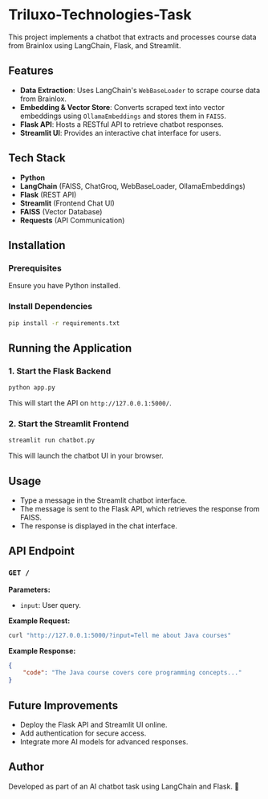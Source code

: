 # Triluxo-Technologies-Task


This project implements a chatbot that extracts and processes course data from Brainlox using LangChain, Flask, and Streamlit.

## Features
- **Data Extraction**: Uses LangChain's `WebBaseLoader` to scrape course data from Brainlox.
- **Embedding & Vector Store**: Converts scraped text into vector embeddings using `OllamaEmbeddings` and stores them in `FAISS`.
- **Flask API**: Hosts a RESTful API to retrieve chatbot responses.
- **Streamlit UI**: Provides an interactive chat interface for users.

## Tech Stack
- **Python**
- **LangChain** (FAISS, ChatGroq, WebBaseLoader, OllamaEmbeddings)
- **Flask** (REST API)
- **Streamlit** (Frontend Chat UI)
- **FAISS** (Vector Database)
- **Requests** (API Communication)

## Installation
### Prerequisites
Ensure you have Python installed.

### Install Dependencies
```sh
pip install -r requirements.txt
```

## Running the Application
### 1. Start the Flask Backend
```sh
python app.py
```
This will start the API on `http://127.0.0.1:5000/`.

### 2. Start the Streamlit Frontend
```sh
streamlit run chatbot.py
```
This will launch the chatbot UI in your browser.

## Usage
- Type a message in the Streamlit chatbot interface.
- The message is sent to the Flask API, which retrieves the response from FAISS.
- The response is displayed in the chat interface.

## API Endpoint
### `GET /`
**Parameters:**
- `input`: User query.

**Example Request:**
```sh
curl "http://127.0.0.1:5000/?input=Tell me about Java courses"
```

**Example Response:**
```json
{
    "code": "The Java course covers core programming concepts..."
}
```

## Future Improvements
- Deploy the Flask API and Streamlit UI online.
- Add authentication for secure access.
- Integrate more AI models for advanced responses.

## Author
Developed as part of an AI chatbot task using LangChain and Flask. 🚀

